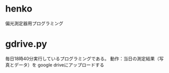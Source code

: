 # henko
偏光測定器用プログラミング
# gdrive.py
毎日18時40分実行しているプログラミングである。
動作：当日の測定結果（写真とデータ）を google driveにアップロードする
#
